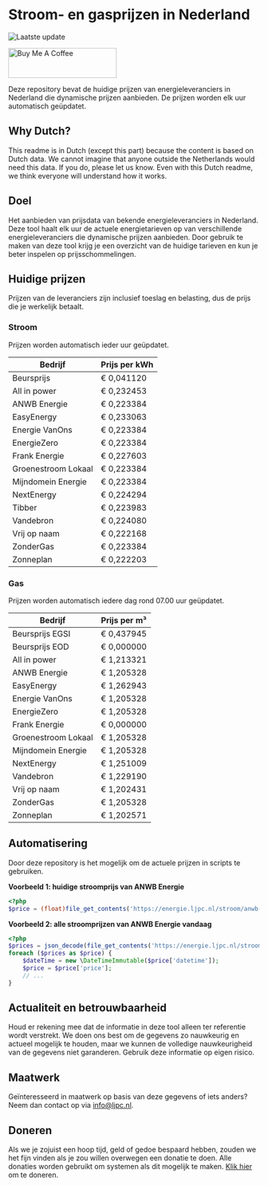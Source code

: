 # Stroom- en gasprijzen in Nederland

![Laatste update](https://img.shields.io/badge/laatste%20update-2023--11--23%2002%3A00%20CET-brightgreen)

<a href="https://www.buymeacoffee.com/Lars-" target="_blank"><img src="https://cdn.buymeacoffee.com/buttons/v2/default-orange.png" alt="Buy Me A Coffee" height="60" style="height: 60px !important;width: 217px !important;" ></a>

Deze repository bevat de huidige prijzen van energieleveranciers in Nederland die dynamische prijzen aanbieden. De prijzen worden elk uur automatisch geüpdatet.

## Why Dutch?

This readme is in Dutch (except this part) because the content is based on Dutch data. We cannot imagine that anyone outside the Netherlands would need this data. If you do, please let us know. Even with this Dutch readme, we think
everyone will understand how it works.

## Doel

Het aanbieden van prijsdata van bekende energieleveranciers in Nederland. Deze tool haalt elk uur de actuele energietarieven op van verschillende energieleveranciers die dynamische prijzen aanbieden. Door gebruik te maken van deze tool
krijg je een overzicht van de huidige tarieven en kun je beter inspelen op prijsschommelingen.

## Huidige prijzen

Prijzen van de leveranciers zijn inclusief toeslag en belasting, dus de prijs die je werkelijk betaalt.

### Stroom

Prijzen worden automatisch ieder uur geüpdatet.

 Bedrijf | Prijs per kWh 
---------|---------------
Beursprijs | € 0,041120
All in power | € 0,232453
ANWB Energie | € 0,223384
EasyEnergy | € 0,233063
Energie VanOns | € 0,223384
EnergieZero | € 0,223384
Frank Energie | € 0,227603
Groenestroom Lokaal | € 0,223384
Mijndomein Energie | € 0,223384
NextEnergy | € 0,224294
Tibber | € 0,223983
Vandebron | € 0,224080
Vrij op naam | € 0,222168
ZonderGas | € 0,223384
Zonneplan | € 0,222203


### Gas

Prijzen worden automatisch iedere dag rond 07.00 uur geüpdatet.

 Bedrijf | Prijs per m³ 
---------|--------------
Beursprijs EGSI | € 0,437945
Beursprijs EOD | € 0,000000
All in power | € 1,213321
ANWB Energie | € 1,205328
EasyEnergy | € 1,262943
Energie VanOns | € 1,205328
EnergieZero | € 1,205328
Frank Energie | € 0,000000
Groenestroom Lokaal | € 1,205328
Mijndomein Energie | € 1,205328
NextEnergy | € 1,251009
Vandebron | € 1,229190
Vrij op naam | € 1,202431
ZonderGas | € 1,205328
Zonneplan | € 1,202571


## Automatisering

Door deze repository is het mogelijk om de actuele prijzen in scripts te gebruiken.

**Voorbeeld 1: huidige stroomprijs van ANWB Energie**

```php
<?php
$price = (float)file_get_contents('https://energie.ljpc.nl/stroom/anwb-energie-nu.txt');

```

**Voorbeeld 2: alle stroomprijzen van ANWB Energie vandaag**

```php
<?php
$prices = json_decode(file_get_contents('https://energie.ljpc.nl/stroom/all-in-power-vandaag.json'),true);
foreach ($prices as $price) {
    $dateTime = new \DateTimeImmutable($price['datetime']);
    $price = $price['price'];
    // ...
}
```

## Actualiteit en betrouwbaarheid

Houd er rekening mee dat de informatie in deze tool alleen ter referentie wordt verstrekt. We doen ons best om de gegevens zo nauwkeurig en actueel mogelijk te houden, maar we kunnen de volledige nauwkeurigheid van de gegevens niet
garanderen. Gebruik deze informatie op eigen risico.

## Maatwerk

Geïnteresseerd in maatwerk op basis van deze gegevens of iets anders? Neem dan contact op
via [info@ljpc.nl](mailto:info@ljpc.nl?subject=Energie%20prijzen).

## Doneren

Als we je zojuist een hoop tijd, geld of gedoe bespaard hebben, zouden we het fijn vinden als je zou willen overwegen een
donatie te doen. Alle donaties worden gebruikt om systemen als dit mogelijk te
maken. [Klik hier](https://www.buymeacoffee.com/Lars-) om te doneren.
